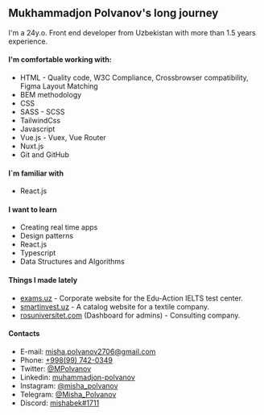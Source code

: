 ## Mukhammadjon Polvanov's long journey

I'm a 24y.o. Front end developer from Uzbekistan with more than 1.5 years experience.

#### I'm comfortable working with:

- HTML - Quality code, W3C Compliance, Crossbrowser compatibility, Figma Layout Matching
- BEM methodology
- CSS
- SASS - SCSS
- TailwindCss
- Javascript
- Vue.js - Vuex, Vue Router
- Nuxt.js
- Git and GitHub

#### I`m familiar with

- React.js

#### I want to learn

- Creating real time apps
- Design patterns
- React.js
- Typescript
- Data Structures and Algorithms

#### Things I made lately

- [exams.uz](https://exams.uz/) - Corporate website for the Edu-Action IELTS test center.
- [smartinvest.uz](https://smartinvest.uz/) - A catalog website for a textile company.
- [rosuniversitet.com](https://rosuniversitet.com/) (Dashboard for admins) - Consulting company.

#### Contacts

- E-mail: [misha.polvanov2706@gmail.com](mailto:misha.polvanov2706@gmail.com)
- Phone: [+998(99) 742-0349](tel:+998997420349)
- Twitter: [@MPolvanov](https://twitter.com/MPolvanov)
- Linkedin: [muhammadjon-polvanov](linkedin.com/in/muhammadjon-polvanov)
- Instagram: [@misha_polvanov](https://www.instagram.com/misha_polvanov)
- Telegram: [@Misha_Polvanov](https://t.me/Misha_Polvanov)
- Discord: [mishabek#1711](mishabek#1711)

